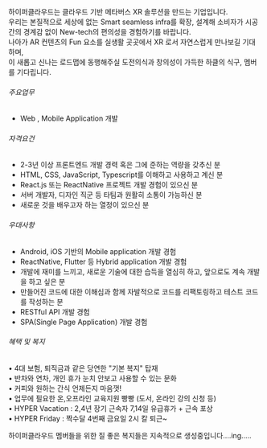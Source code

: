 하이퍼클라우드는 클라우드 기반 메타버스 XR 솔루션을 만드는 기업입니다.  
우리는 본질적으로 세상에 없는 Smart seamless infra를 확장, 설계해 소비자가 시공간의 경계감 없이 New-tech의 편의성을 경험하기를 바랍니다.  
나아가 AR 컨텐츠의 Fun 요소를 실생활 곳곳에서 XR 로서 자연스럽게 만나보길 기대하며,  
이 새롭고 신나는 로드맵에 동행해주실 도전의식과 창의성이 가득한 하클의 식구, 멤버를 기다립니다.

###### 주요업무

- Web , Mobile Application 개발

###### 자격요건

- 2-3년 이상 프론트엔드 개발 경력 혹은 그에 준하는 역량을 갖추신 분  
- HTML, CSS, JavaScript, Typescript를 이해하고 사용하고 계신 분  
- React.js 또는 ReactNative 프로젝트 개발 경험이 있으신 분  
- 서버 개발자, 디자인 직군 등 타팀과 원활히 소통이 가능하신 분  
- 새로운 것을 배우고자 하는 열정이 있으신 분

###### 우대사항

- Android, iOS 기반의 Mobile application 개발 경험  
- ReactNative, Flutter 등 Hybrid application 개발 경험  
- 개발에 재미를 느끼고, 새로운 기술에 대한 습득을 열심히 하고, 앞으로도 계속 개발을 하고 싶은 분  
- 만들어진 코드에 대한 이해심과 함께 자발적으로 코드를 리팩토링하고 테스트 코드를 작성하는 분  
- RESTful API 개발 경험  
- SPA(Single Page Application) 개발 경험

###### 혜택 및 복지

• 4대 보험, 퇴직금과 같은 당연한 "기본 복지" 탑재  
• 반차와 연차, 개인 휴가 눈치 안보고 사용할 수 있는 문화  
• 커피와 원하는 간식 언제든지 마음껏!  
• 업무에 필요한 온,오프라인 교육지원 빵빵 (도서, 온라인 강의 신청 등)  
• HYPER Vacation : 2,4년 장기 근속자 7,14일 유급휴가 + 근속 포상  
• HYPER Friday : 짝수달 4번째 금요일 2시 칼 퇴근~  
  
하이퍼클라우드 멤버들을 위한 질 좋은 복지들은 지속적으로 생성중입니다....ing.....